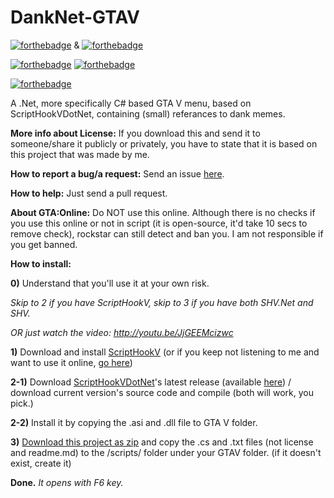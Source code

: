 # DankNet-GTAV
[![forthebadge](http://forthebadge.com/images/badges/built-by-hipsters.svg)](http://forthebadge.com) & [![forthebadge](http://forthebadge.com/images/badges/built-by-developers.svg)](http://forthebadge.com)

[![forthebadge](http://forthebadge.com/images/badges/made-with-crayons.svg)](http://forthebadge.com) [![forthebadge](http://forthebadge.com/images/badges/built-with-swag.svg)](http://forthebadge.com)

[![forthebadge](http://forthebadge.com/images/badges/makes-people-smile.svg)](http://forthebadge.com)

A .Net, more specifically C# based GTA V menu, based on ScriptHookVDotNet, containing (small) referances to dank memes.

**More info about License:**
If you download this and send it to someone/share it publicly or privately, you have to state that it is based on this project that was made by me.

**How to report a bug/a request:**
Send an issue [here](https://github.com/ardaozkal/DankNet-GTAV/issues).

**How to help:**
Just send a pull request.

**About GTA:Online:**
Do NOT use this online. Although there is no checks if you use this online or not in script (it is open-source, it'd take 10 secs to remove check), rockstar can still detect and ban you. I am not responsible if you get banned.

**How to install:**

**0)** Understand that you'll use it at your own risk.

*Skip to 2 if you have ScriptHookV, skip to 3 if you have both SHV.Net and SHV.*

*OR just watch the video: http://youtu.be/JjGEEMcizwc*

**1)** Download and install [ScriptHookV](http://www.dev-c.com/gtav/scripthookv/) (or if you keep not listening to me and want to use it online, [go here](http://www.se7ensins.com/forums/threads/gta-online-online-bypass-1-28-mod-menu-mega-thread-info-thread.1318313/))

**2-1)** Download [ScriptHookVDotNet](https://github.com/crosire/scripthookvdotnet)'s latest release (available [here](https://github.com/crosire/scripthookvdotnet/releases)) / download current version's source code and compile (both will work, you pick.)

**2-2)** Install it by copying the .asi and .dll file to GTA V folder.

**3)** [Download this project as zip](https://github.com/ardaozkal/DankNet-GTAV/archive/master.zip) and copy the .cs and .txt files (not license and readme.md) to the /scripts/ folder under your GTAV folder. (if it doesn't exist, create it)

**Done.** *It opens with F6 key.*
